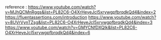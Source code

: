 reference : 
https://www.youtube.com/watch?v=MJhQCMnRggs&list=PL82C6-O4XrHeyeJcI5xrywgpfbrqdkQd4&index=2
https://fluentassertions.com/introduction
https://www.youtube.com/watch?v=8UVrVynTZsg&list=PL82C6-O4XrHeyeJcI5xrywgpfbrqdkQd4&index=3
https://www.youtube.com/watch?v=GMYCNfDXQIk&list=PL82C6-O4XrHeyeJcI5xrywgpfbrqdkQd4&index=6